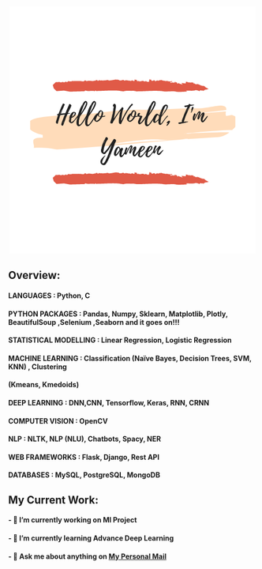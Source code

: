<p align="center">
  <img src="Peachpuff Brush Stroke Photography Logo.png" />
</p>

## Overview:
#### LANGUAGES : Python, C
#### PYTHON PACKAGES : Pandas, Numpy, Sklearn, Matplotlib, Plotly, BeautifulSoup ,Selenium ,Seaborn and it goes on!!!
#### STATISTICAL MODELLING : Linear Regression, Logistic Regression
#### MACHINE LEARNING : Classification (Naïve Bayes, Decision Trees, SVM, KNN) , Clustering
#### (Kmeans, Kmedoids) 
#### DEEP LEARNING : DNN,CNN, Tensorflow, Keras, RNN, CRNN
#### COMPUTER VISION : OpenCV
#### NLP : NLTK, NLP (NLU), Chatbots, Spacy, NER
#### WEB FRAMEWORKS : Flask, Django, Rest API
#### DATABASES : MySQL, PostgreSQL, MongoDB


## My Current Work:

#### - 🔭 I’m currently working on Ml Project
#### - 🌱 I’m currently learning Advance Deep Learning
#### - 💬 Ask me about anything on [My Personal Mail](mailto:yameenkhan9@gmail.com)

